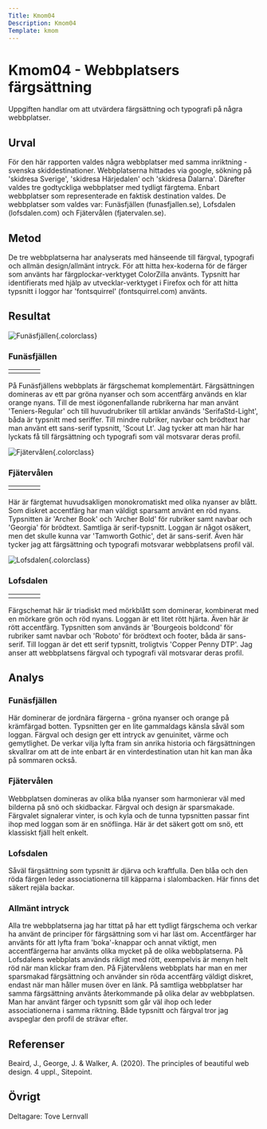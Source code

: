 ```yaml
---
Title: Kmom04
Description: Kmom04
Template: kmom
---
```


Kmom04 - Webbplatsers färgsättning
==========================

Uppgiften handlar om att utvärdera färgsättning och typografi på några webbplatser.

## Urval

För den här rapporten valdes några webbplatser med samma inriktning - svenska skiddestinationer. Webbplatserna hittades via google, sökning på 'skidresa Sverige', 'skidresa Härjedalen' och 'skidresa Dalarna'. Därefter valdes tre godtyckliga webbplatser med tydligt färgtema. Enbart webbplatser som representerade en faktisk destination valdes. De webbplatser som valdes var: Funäsfjällen (funasfjallen.se), Lofsdalen (lofsdalen.com) och Fjätervålen (fjatervalen.se).

## Metod

De tre webbplatserna har analyserats med hänseende till färgval, typografi och allmän design/allmänt intryck. För att hitta hex-koderna för de färger som använts har färgplockar-verktyget ColorZilla använts. Typsnitt har identifierats med hjälp av utvecklar-verktyget i Firefox och för att hitta typsnitt i loggor har 'fontsquirrel' (fontsquirrel.com) använts.

## Resultat

![Funäsfjällen](%base_url%/image/funasfjallen.png){.colorclass}

### Funäsfjällen

<table class="colors">
        <tr>
            <td class="cella1"></td>
            <td class="cella2"></td>
            <td class="cella3"></td>
            <td class="cella4"></td>
        </tr>
</table>

På Funäsfjällens webbplats är färgschemat komplementärt. Färgsättningen domineras av ett par gröna nyanser och som accentfärg används en klar orange nyans. Till de mest iögonenfallande rubrikerna har man använt 'Teniers-Regular' och till huvudrubriker till artiklar används 'SerifaStd-Light', båda är typsnitt med seriffer. Till mindre rubriker, navbar och brödtext har man använt ett sans-serif typsnitt, 'Scout Lt'. Jag tycker att man här har lyckats få till färgsättning och typografi som väl motsvarar deras profil. 

![Fjätervålen](%base_url%/image/fjatervalen.png){.colorclass}

### Fjätervålen

<table class="colors">
        <tr>
            <td class="cellc1"></td>
            <td class="cellc2"></td>
            <td class="cellc3"></td>
            <td class="cellc4"></td>
        </tr>
</table>

Här är färgtemat huvudsakligen monokromatiskt med olika nyanser av blått. Som diskret accentfärg har man väldigt sparsamt använt en röd nyans. Typsnitten är 'Archer Book' och 'Archer Bold' för rubriker samt navbar och 'Georgia' för brödtext. Samtliga är serif-typsnitt. Loggan är något osäkert, men det skulle kunna var 'Tamworth Gothic', det är sans-serif. Även här tycker jag att färgsättning och typografi motsvarar webbplatsens profil väl.

![Lofsdalen](%base_url%/image/lofsdalen2.png){.colorclass}

### Lofsdalen

<table class="colors">
            <td class="cellb1"></td>
            <td class="cellb2"></td>
            <td class="cellb3"></td>
            <td class="cellb4"></td>
        </tr>
</table>

Färgschemat här är triadiskt med mörkblått som dominerar, kombinerat med en mörkare grön och röd nyans. Loggan är ett litet rött hjärta. Även här är rött accentfärg. Typsnitten som används är 'Bourgeois boldcond' för rubriker samt navbar och 'Roboto' för brödtext och footer, båda är sans-serif. Till loggan är det ett serif typsnitt, troligtvis 'Copper Penny DTP'. Jag anser att webbplatsens färgval och typografi väl motsvarar deras profil. 

## Analys
### Funäsfjällen

Här dominerar de jordnära färgerna - gröna nyanser och orange på krämfärgad botten. Typsnitten ger en lite gammaldags känsla såväl som loggan. Färgval och design ger ett intryck av genuinitet, värme och gemytlighet. De verkar vilja lyfta fram sin anrika historia och färgsättningen skvallrar om att de inte enbart är en vinterdestination utan hit kan man åka på sommaren också.

### Fjätervålen

Webbplatsen domineras av olika blåa nyanser som harmonierar väl med bilderna på snö och skidbackar. Färgval och design är sparsmakade. Färgvalet signalerar vinter, is och kyla och de tunna typsnitten passar fint ihop med loggan som är en snöflinga. Här är det säkert gott om snö, ett klassiskt fjäll helt enkelt.

### Lofsdalen

Såväl färgsättning som typsnitt är djärva och kraftfulla. Den blåa och den röda färgen leder associationerna till käpparna i slalombacken. Här finns det säkert rejäla backar.

### Allmänt intryck

Alla tre webbplatserna jag har tittat på har ett tydligt färgschema och verkar ha använt de principer för färgsättning som vi har läst om. Accentfärger har använts för att lyfta fram 'boka'-knappar och annat viktigt, men accentfärgerna har använts olika mycket på de olika webbplatserna. På Lofsdalens webbplats används rikligt med rött, exempelvis är menyn helt röd när man klickar fram den. På Fjätervålens webbplats har man en mer sparsmakad färgsättning och använder sin röda accentfärg väldigt diskret, endast när man håller musen över en länk. På samtliga webbplatser har samma färgsättning använts återkommande på olika delar av webbplatsen. Man har använt färger och typsnitt som går väl ihop och leder associationerna i samma riktning.  Både typsnitt och färgval tror jag avspeglar den profil de strävar efter.

## Referenser

Beaird, J., George, J. & Walker, A. (2020). The principles of beautiful web design. 4 uppl., Sitepoint.

## Övrigt

Deltagare: Tove Lernvall